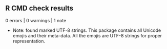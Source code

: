 ## R CMD check results

0 errors | 0 warnings | 1 note

* Note: found marked UTF-8 strings. This package contains all Unicode emojis and their meta-data. All the emojis are UTF-8 strings for proper representation.
